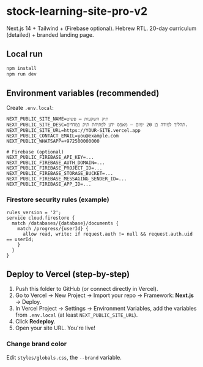 # stock-learning-site-pro-v2

Next.js 14 + Tailwind + (Firebase optional). Hebrew RTL. 20-day curriculum (detailed) + branded landing page.

## Local run
```bash
npm install
npm run dev
```

## Environment variables (recommended)
Create `.env.local`:
```
NEXT_PUBLIC_SITE_NAME=תיק השקעות – פשוט
NEXT_PUBLIC_SITE_DESC=תהליך למידה בן 20 ימים – מאפס ידע לפתיחת תיק במדדים.
NEXT_PUBLIC_SITE_URL=https://YOUR-SITE.vercel.app
NEXT_PUBLIC_CONTACT_EMAIL=you@example.com
NEXT_PUBLIC_WHATSAPP=+972500000000

# Firebase (optional)
NEXT_PUBLIC_FIREBASE_API_KEY=...
NEXT_PUBLIC_FIREBASE_AUTH_DOMAIN=...
NEXT_PUBLIC_FIREBASE_PROJECT_ID=...
NEXT_PUBLIC_FIREBASE_STORAGE_BUCKET=...
NEXT_PUBLIC_FIREBASE_MESSAGING_SENDER_ID=...
NEXT_PUBLIC_FIREBASE_APP_ID=...
```

### Firestore security rules (example)
```
rules_version = '2';
service cloud.firestore {
  match /databases/{database}/documents {
    match /progress/{userId} {
      allow read, write: if request.auth != null && request.auth.uid == userId;
    }
  }
}
```

## Deploy to Vercel (step-by-step)
1. Push this folder to GitHub (or connect directly in Vercel).
2. Go to Vercel → New Project → Import your repo → Framework: **Next.js** → Deploy.
3. In Vercel Project → Settings → Environment Variables, add the variables from `.env.local` (at least `NEXT_PUBLIC_SITE_URL`).
4. Click **Redeploy**.
5. Open your site URL. You're live!

### Change brand color
Edit `styles/globals.css`, the `--brand` variable.
